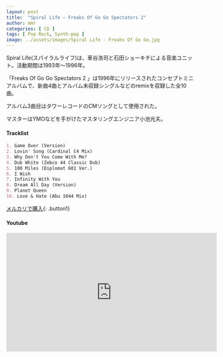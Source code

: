 ```yaml
---
layout: post
title:  "Spiral Life – Freaks Of Go Go Spectators 2"
author: mmr
categories: [ CD ]
tags: [ Pop Rock, Synth-pop ]
image: ../assets/images/Spiral Life - Freaks Of Go Go.jpg
---
```


Spiral Life(スパイラルライフ)は、車谷浩司と石田ショーキチによる音楽ユニット。活動期間は1993年〜1996年。

「Freaks Of Go Go Spectators 2 」は1996年にリリースされたコンセプトミニアルバムで、新曲4曲とアルバム未収録シングルなどのremixを収録した全10曲。

アルバム3曲目はタワーレコードのCMソングとして使用された。

マスターはYMOなどを手がけたマスタリングエンジニア小池光夫。

#### Tracklist
```md
1. Game Over (Version)
2. Lovin' Song (Cardinal C4 Mix)
3. Why Don't You Come With Me?
4. Dub White (Zebco 44 Classic Dub)
5. 100 Miles (Diplomat 601 Ver.)
6. I Wish
7. Infinity With You
8. Dream All Day (Version)
9. Planet Queen
10. Love & Hate (Abu 1044 Mix)
```

[メルカリで購入](https://jp.mercari.com/item/m24701032123?afid=6142608987){: .button1}

#### Youtube 
<iframe width="560" height="315" src="https://www.youtube.com/embed/z9AWYPlr1E8?si=F8fYuRWTFsiYzurp" title="YouTube video player" frameborder="0" allow="accelerometer; autoplay; clipboard-write; encrypted-media; gyroscope; picture-in-picture; web-share" referrerpolicy="strict-origin-when-cross-origin" allowfullscreen></iframe>